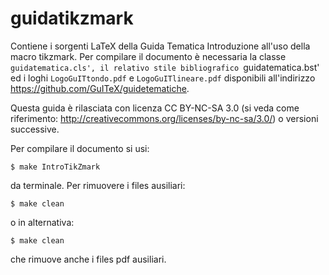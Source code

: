 guidatikzmark
=============

Contiene i sorgenti LaTeX della Guida Tematica Introduzione all'uso della macro tikzmark.
Per compilare il documento è necessaria la classe `guidatematica.cls', il relativo stile
bibliografico `guidatematica.bst' ed i loghi `LogoGuITtondo.pdf` e `LogoGuITlineare.pdf`
disponibili all'indirizzo https://github.com/GuITeX/guidetematiche.

Questa guida è rilasciata con licenza CC BY-NC-SA 3.0 (si veda come
riferimento: http://creativecommons.org/licenses/by-nc-sa/3.0/) o versioni
successive.

Per compilare il documento si usi:
````
$ make IntroTikZmark
````
da terminale. Per rimuovere i files ausiliari:
````
$ make clean
````
o in alternativa:
````
$ make clean
````
che rimuove anche i files pdf ausiliari.
